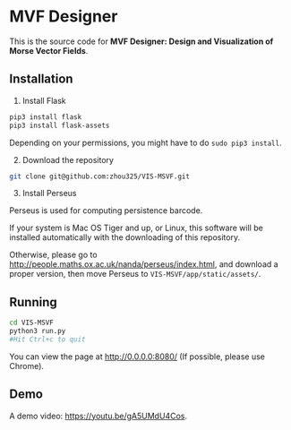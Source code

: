 
# MVF Designer

This is the source code for **MVF Designer: Design and Visualization of Morse Vector Fields**.

## Installation

1. Install Flask
```bash
pip3 install flask
pip3 install flask-assets
```

Depending on your permissions, you might have to do `sudo pip3 install`.

2. Download the repository

```bash
git clone git@github.com:zhou325/VIS-MSVF.git
```

3. Install Perseus

Perseus is used for computing persistence barcode.

If your system is Mac OS Tiger and up, or Linux, this software will be installed automatically with the downloading of this repository.

Otherwise, please go to http://people.maths.ox.ac.uk/nanda/perseus/index.html, and download a proper version, then move Perseus to `VIS-MSVF/app/static/assets/`.

## Running

```bash
cd VIS-MSVF
python3 run.py
#Hit Ctrl+c to quit
```

You can view the page at http://0.0.0.0:8080/ (If possible, please use Chrome).

## Demo

A demo video: https://youtu.be/gA5UMdU4Cos.